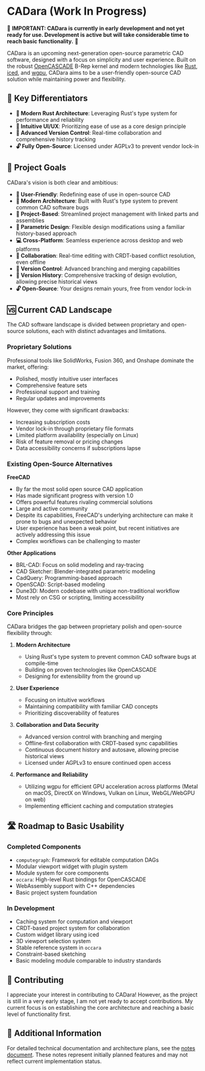 # CADara (Work In Progress)

🚧 **IMPORTANT: CADara is currently in early development and not yet ready for use. Development is active but will take considerable time to reach basic functionality.** 🚧

CADara is an upcoming next-generation open-source parametric CAD software, designed with a focus on simplicity and user experience. Built on the robust [OpenCASCADE](https://dev.opencascade.org/) B-Rep kernel and modern technologies like [Rust](https://www.rust-lang.org/), [iced](https://iced.rs/), and [wgpu](https://wgpu.rs/), CADara aims to be a user-friendly open-source CAD solution while maintaining power and flexibility.

## 🌟 Key Differentiators

- **🦀 Modern Rust Architecture**: Leveraging Rust's type system for performance and reliability
- **👥 Intuitive UI/UX**: Prioritizing ease of use as a core design principle
- **🔄 Advanced Version Control**: Real-time collaboration and comprehensive history tracking
- **🔓 Fully Open-Source**: Licensed under AGPLv3 to prevent vendor lock-in

## 🎯 Project Goals

CADara's vision is both clear and ambitious:

- **👥 User-Friendly**: Redefining ease of use in open-source CAD
- **🚀 Modern Architecture**: Built with Rust's type system to prevent common CAD software bugs
- **📂 Project-Based**: Streamlined project management with linked parts and assemblies
- **🔧 Parametric Design**: Flexible design modifications using a familiar history-based approach
- **💻 Cross-Platform**: Seamless experience across desktop and web platforms
- **👥 Collaboration**: Real-time editing with CRDT-based conflict resolution, even offline
- **🔄 Version Control**: Advanced branching and merging capabilities
- **📜 Version History**: Comprehensive tracking of design evolution, allowing precise historical views
- **🔓 Open-Source**: Your designs remain yours, free from vendor lock-in

## 🆚 Current CAD Landscape

The CAD software landscape is divided between proprietary and open-source solutions, each with distinct advantages and limitations.

### Proprietary Solutions

Professional tools like SolidWorks, Fusion 360, and Onshape dominate the market, offering:
- Polished, mostly intuitive user interfaces
- Comprehensive feature sets
- Professional support and training
- Regular updates and improvements

However, they come with significant drawbacks:
- Increasing subscription costs
- Vendor lock-in through proprietary file formats
- Limited platform availability (especially on Linux)
- Risk of feature removal or pricing changes
- Data accessibility concerns if subscriptions lapse

### Existing Open-Source Alternatives

**FreeCAD**
- By far the most solid open source CAD application
- Has made significant progress with version 1.0
- Offers powerful features rivaling commercial solutions
- Large and active community
- Despite its capabilities, FreeCAD's underlying architecture can make it prone to bugs and unexpected behavior
- User experience has been a weak point, but recent initiatives are actively addressing this issue
- Complex workflows can be challenging to master

**Other Applications**
- BRL-CAD: Focus on solid modeling and ray-tracing
- CAD Sketcher: Blender-integrated parametric modeling
- CadQuery: Programming-based approach
- OpenSCAD: Script-based modeling
- Dune3D: Modern codebase with unique non-traditional workflow
- Most rely on CSG or scripting, limiting accessibility

### Core Principles

CADara bridges the gap between proprietary polish and open-source flexibility through:

1. **Modern Architecture**
   - Using Rust's type system to prevent common CAD software bugs at compile-time
   - Building on proven technologies like OpenCASCADE
   - Designing for extensibility from the ground up

2. **User Experience**
   - Focusing on intuitive workflows
   - Maintaining compatibility with familiar CAD concepts
   - Prioritizing discoverability of features

3. **Collaboration and Data Security**
   - Advanced version control with branching and merging
   - Offline-first collaboration with CRDT-based sync capabilities
   - Continuous document history and autosave, allowing precise historical views
   - Licensed under AGPLv3 to ensure continued open access

4. **Performance and Reliability**
   - Utilizing wgpu for efficient GPU acceleration across platforms (Metal on macOS, DirectX on Windows, Vulkan on Linux, WebGL/WebGPU on web)
   - Implementing efficient caching and computation strategies

## 🛣️ Roadmap to Basic Usability

### Completed Components
- `computegraph`: Framework for editable computation DAGs
- Modular viewport widget with plugin system
- Module system for core components
- `occara`: High-level Rust bindings for OpenCASCADE
- WebAssembly support with C++ dependencies
- Basic project system foundation

### In Development
- Caching system for computation and viewport
- CRDT-based project system for collaboration
- Custom widget library using iced
- 3D viewport selection system
- Stable reference system in `occara`
- Constraint-based sketching
- Basic modeling module comparable to industry standards

## 🤝 Contributing

I appreciate your interest in contributing to CADara! However, as the project is still in a very early stage, I am not yet ready to accept contributions. My current focus is on establishing the core architecture and reaching a basic level of functionality first.

## 📝 Additional Information

For detailed technical documentation and architecture plans, see the [notes document](docs/Notes.md). These notes represent initially planned features and may not reflect current implementation status.
